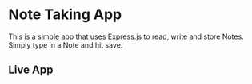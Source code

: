 # Note Taking App
This is a simple app that uses Express.js to read, write and store Notes. Simply type in a Note and hit save.

## Live App
